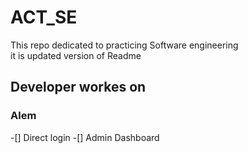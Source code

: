 # ACT_SE
This repo dedicated to practicing Software engineering  
it is updated version of Readme
## Developer workes on 
### Alem
-[] Direct login
-[] Admin Dashboard 